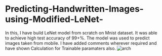 # Predicting-Handwritten-Images-using-Modified-LeNet-
In this, I have build LeNet model from scratch on Mnist dataset. It was able to achieve high test accuracy of 99+%.
The model was used to predict images taken from mobile.
I have added comments wherever required and have shown Calculation for Trainable paramaters also.
![arch](https://user-images.githubusercontent.com/57750483/131246252-30a33c13-1f9b-44e2-8bee-94415d73a30d.jpg)


